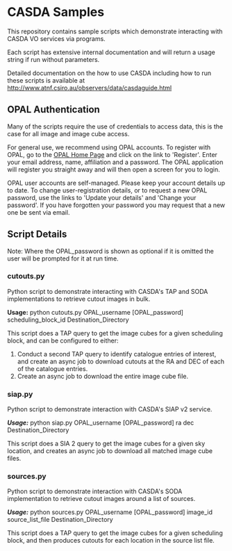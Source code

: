 # CASDA Samples

This repository contains sample scripts which demonstrate interacting with CASDA VO services via programs.

Each script has extensive internal documentation and will return a usage string if run without parameters.

Detailed documentation on the how to use CASDA including how to run these scripts is available at
http://www.atnf.csiro.au/observers/data/casdaguide.html

## OPAL Authentication

Many of the scripts require the use of credentials to access data, this is the case for all image and image cube access.

For general use, we recommend using OPAL accounts. To register with OPAL, go to the 
[OPAL Home Page](http://opal.atnf.csiro.au/) and click on the link to 'Register'. Enter your email address, name, 
affiliation and a password. The OPAL application will register you straight away and will then open a screen for you
to login.

OPAL user accounts are self-managed. Please keep your account details up to date. To change user-registration details, 
or to request a new OPAL password, use the links to 'Update your details' and 'Change your password'. If you have 
forgotten your password you may request that a new one be sent via email. 

## Script Details

Note: Where the OPAL_password is shown as optional if it is omitted the user will be prompted for it at run time.

### cutouts.py

Python script to demonstrate interacting with CASDA's TAP and SODA implementations to retrieve cutout images in bulk.

**Usage:** python cutouts.py OPAL_username [OPAL_password] scheduling_block_id Destination_Directory

This script does a TAP query to get the image cubes for a given scheduling block, and can be configured to either:

1. Conduct a second TAP query to identify catalogue entries of interest, and create an async job to download cutouts 
at the RA and DEC of each of the catalogue entries.
2. Create an async job to download the entire image cube file.

### siap.py

Python script to demonstrate interaction with CASDA's SIAP v2 service.

***Usage:*** python siap.py OPAL_username [OPAL_password] ra dec Destination_Directory 

This script does a SIA 2 query to get the image cubes for a given sky location, and creates an async job to download 
all matched image cube files.

### sources.py

Python script to demonstrate interaction with CASDA's SODA implementation to retrieve cutout images around a list of 
sources.

***Usage:*** python sources.py OPAL_username [OPAL_password] image_id source_list_file Destination_Directory 

This script does a TAP query to get the image cubes for a given scheduling block, and then produces cutouts for each
location in the source list file.
